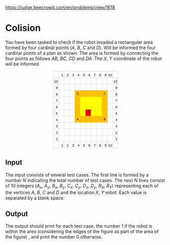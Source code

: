 https://judge.beecrowd.com/en/problems/view/1618

# Colision

You have been tasked to check if the robot invaded a rectangular area formed by
four cardinal points ($A$, $B$, $C$ and $D$). Will be informed the four cardinal
points of a plan as shown. The area is formed by connecting the four points as
follows $AB$, $BC$, $CD$ and $DA$. The $X$, $Y$ coordinate of the robot will be
informed

<center>
<img src="imgs/colisao.jpg">
</center>

## Input

The input consists of several test cases. The first line is formed by a number
$N$ indicating the total number of test cases. The next $N$ lines consist of 10
integers ($A_x$, $A_y$, $B_x$, $B_y$, $C_x$, $C_y$, $D_x$, $D_y$, $R_X$, $R_Y$)
representing each of the vertices $A$, $B$, $C$ and $D$ and the location $X$,
$Y$ robot. Each value is separated by a blank space.

## Output

The output should print for each test case, the number 1 if the robot is within
the area (considering the edges of the figure as part of the area of the figure)
, and print the number 0 otherwise.

